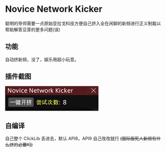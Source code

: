 # Novice Network Kicker

聪明的导师需要一点原始亚拉戈科技方便自己挤入全在闲聊的新频进行正义制裁以帮助解答豆芽的更多问题(误)

## 功能

自动挤新频，没了，娱乐用超小玩意。

## 插件截图

![](https://raw.githubusercontent.com/AtmoOmen/NNKicker/master/Assets/img1.png)

## 自编译

自己整个 ClickLib 丢进去，默认 API8，API9 自己改改就行 ~~(国际服死人新频有什么挤的必要吗)~~